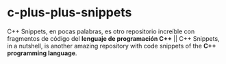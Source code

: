 # c-plus-plus-snippets 

C++ Snippets, en pocas palabras, es otro repositorio increíble con fragmentos de código del **lenguaje de programación C++** || C++ Snippets, in a nutshell, is another amazing repository with code snippets of the **C++ programming language**.
